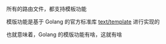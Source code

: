 所有的路由文件，都支持模板功能

模版功能是基于 Golang 的官方标准库 [text/template](https://golang.org/pkg/text/template/) 进行实现的

也就意味着，Golang 的模版功能有啥，这就有啥
